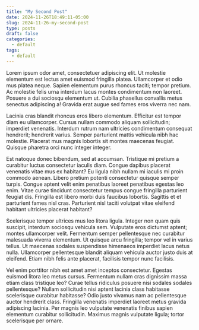 ```yaml
---
title: "My Second Post"
date: 2024-11-26T18:49:11-05:00
slug: 2024-11-26-my-second-post
type: posts
draft: false
categories:
  - default
tags:
  - default
---
```


Lorem ipsum odor amet, consectetuer adipiscing elit. Ut molestie elementum est lectus amet euismod fringilla platea. Ullamcorper et odio mus platea neque. Sapien elementum purus rhoncus taciti; tempor pretium. Ac molestie felis urna interdum lacus montes condimentum non laoreet. Posuere a dui sociosqu elementum ut. Cubilia phasellus convallis metus senectus adipiscing a! Gravida erat augue sed fames eros viverra nec nam.

Lacinia cras blandit rhoncus eros libero elementum. Efficitur est tempor diam eu ullamcorper. Cursus nullam commodo aliquam sollicitudin; imperdiet venenatis. Interdum rutrum nam ultricies condimentum consequat hendrerit; hendrerit varius. Semper parturient mattis vehicula nibh hac molestie. Placerat mus magnis lobortis sit montes maecenas feugiat. Quisque pharetra orci nunc integer integer.

Est natoque donec bibendum, sed at accumsan. Tristique mi pretium a curabitur luctus consectetur iaculis diam. Congue dapibus placerat venenatis vitae mus ex habitant? Eu ligula nibh nullam mi iaculis mi proin commodo aenean. Libero pretium potenti consectetur quisque semper turpis. Congue aptent velit enim penatibus laoreet penatibus egestas leo enim. Vitae curae tincidunt consectetur tempus congue fringilla parturient feugiat dis. Fringilla est libero morbi duis faucibus lobortis. Sagittis et et parturient fames nisl cras. Parturient nisl taciti volutpat vitae eleifend habitant ultricies placerat habitant?

Scelerisque tempor ultrices mus leo litora ligula. Integer non quam quis suscipit, interdum sociosqu vehicula sem. Vulputate eros dictumst aptent; montes ullamcorper velit. Fermentum semper pellentesque nec curabitur malesuada viverra elementum. Ut quisque arcu fringilla; tempor vel in varius tellus. Ut maecenas sodales suspendisse himenaeos imperdiet lacus netus nulla. Ullamcorper pellentesque blandit aliquam vehicula auctor justo duis at eleifend. Etiam nibh felis ante placerat, facilisis tempor nunc facilisis.

Vel enim porttitor nibh est amet amet inceptos consectetur. Egestas euismod litora leo metus cursus. Fermentum nullam cras dignissim massa etiam class tristique leo? Curae tellus ridiculus posuere nisi sodales sodales pellentesque? Nullam sollicitudin nisi aptent lacinia class habitasse scelerisque curabitur habitasse? Odio justo vivamus nam ac pellentesque auctor hendrerit class. Fringilla venenatis imperdiet laoreet metus gravida adipiscing lacinia. Per magnis leo vulputate venenatis finibus sapien elementum curabitur sollicitudin. Maximus magnis vulputate ligula; tortor scelerisque per ornare.